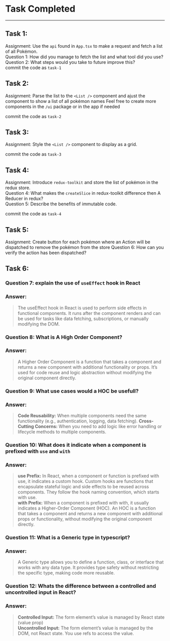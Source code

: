 # Task Completed
---
## Task 1:
Assignment: Use the `api` found in `App.tsx` to make a request and fetch a list of all Pokémon.<br>
Question 1: How did you manage to fetch the list and what tool did you use?<br>
Question 2: What steps would you take to future improve this?<br>
commit the code as `task-1`<br>

## Task 2:
Assignment: Parse the list to the `<List />` component and ajust the component to show a list of all pokémon names
Feel free to create more components in the `/ui` package or in the app if needed 

commit the code as `task-2`<br>

## Task 3:
Assignment: Style the `<List />` component to display as a grid.

commit the code as `task-3`<br>

## Task 4:
Assignment: Introduce `redux-toolkit` and store the list of pokémon in the redux store.<br>
Question 4: What makes the `createSlice` in redux-toolkit difference then A Reducer in redux?<br>
Question 5: Describe the benefits of immutable code.<br>

commit the code as `task-4`<br>

## Task 5:
Assignment: Create button for each pokémon where an Action will be dispatched to remove the pokémon from the store 
Question 6: How can you verify the action has been dispatched?

## Task 6:
### Question 7: explain the use of `useEffect` hook in React<br>
### Answer:
> The useEffect hook in React is used to perform side effects in functional components. It runs after the component renders and can be used for tasks like data fetching, subscriptions, or manually modifying the DOM.

### Question 8: What is A High Order Component?<br>
### Answer:
> A Higher Order Component is a function that takes a component and returns a new component with additional functionality or props. It’s used for code reuse and logic abstraction without modifying the original component directly.

### Question 9: What use cases would a HOC be usefull?<br>
### Answer:
> **Code Reusability:** When multiple components need the same functionality (e.g., authentication, logging, data fetching).
> **Cross-Cutting Concerns:** When you need to add logic like error handling or lifecycle methods to multiple components.

### Question 10: What does it indicate when a component is prefixed with `use` and `with`
### Answer:
> **use Prefix:** In React, when a component or function is prefixed with use, it indicates a custom hook. Custom hooks are functions that encapsulate stateful logic and side effects to be reused across components. They follow the hook naming  convention, which starts with use.<br>
**with Prefix:** When a component is prefixed with with, it usually indicates a Higher-Order Component (HOC). An HOC is a function that takes a component and returns a new component with additional props or functionality, without modifying the original component directly.

### Question 11: What is a Generic type in typescript?
### Answer:
> A Generic type allows you to define a function, class, or interface that works with any data type. It provides type safety without restricting the specific type, making code more reusable.

### Question 12: Whats the difference between a controlled and uncontrolled input in React?
### Answer:
> **Controlled Input:** The form element’s value is managed by React state (value prop)<br>
**Uncontrolled Input:** The form element’s value is managed by the DOM, not React state. You use refs to access the value.





